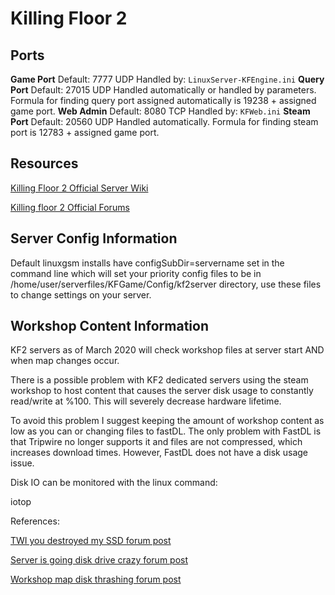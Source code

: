 # Killing Floor 2

## Ports

**Game Port** Default: 7777 UDP Handled by: `LinuxServer-KFEngine.ini` **Query Port** Default: 27015 UDP Handled automatically or handled by parameters. Formula for finding query port assigned automatically is 19238 + assigned game port. **Web Admin** Default: 8080 TCP Handled by: `KFWeb.ini` **Steam Port** Default: 20560 UDP Handled automatically. Formula for finding steam port is 12783 + assigned game port.

## Resources

[Killing Floor 2 Official Server Wiki](https://wiki.tripwireinteractive.com/index.php?title=Dedicated_Server_%28Killing_Floor_2%29)

[Killing floor 2 Official Forums](https://forums.tripwireinteractive.com/index.php?categories/killing-floor-2.25/)

## Server Config Information

Default linuxgsm installs have configSubDir=servername set in the command line which will set your priority config files to be in /home/user/serverfiles/KFGame/Config/kf2server directory, use these files to change settings on your server.

## Workshop Content Information

KF2 servers as of March 2020 will check workshop files at server start AND when map changes occur.

There is a possible problem with KF2 dedicated servers using the steam workshop to host content that causes the server disk usage to constantly read/write at %100. This will severely decrease hardware lifetime. 

To avoid this problem I suggest keeping the amount of workshop content as low as you can or changing files to fastDL. The only problem with FastDL is that Tripwire no longer supports it and files are not compressed, which increases download times. However, FastDL does not have a disk usage issue.

Disk IO can be monitored with the linux command:

iotop

References:

[TWI you destroyed my SSD forum post](https://forums.tripwireinteractive.com/index.php?threads/twi-you-destroyed-my-kf2-servers-ssd.2334936/)

[Server is going disk drive crazy forum post](https://forums.tripwireinteractive.com/index.php?threads/server-is-going-disk-drive-crazy.2333489/)

[Workshop map disk thrashing forum post](https://forums.tripwireinteractive.com/index.php?threads/workshop-map-disk-thrashing-is-back.2335275/)









